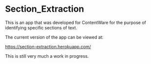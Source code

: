 # Section_Extraction

This is an app that was developed for ContentWare for the purpose of identifying specific sections of text.

The current version of the app can be viewed at: 

https://section-extraction.herokuapp.com/

This is still very much a work in progress.
